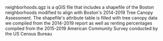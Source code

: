 neighborhoods.qgz is a qGIS file that includes a shapefile of the Boston neighborhoods modified to align with Boston's 2014-2019 Tree Canopy Assessment.
The shapefile's attribute table is filled with tree canopy data we compiled from the 2014-2019 report as well as renting percentages compiled from the  2015-2019 American Community Survey conducted by the US Census Bureau
